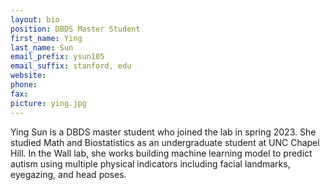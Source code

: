 ```yaml
---
layout: bio
position: DBDS Master Student
first_name: Ying
last_name: Sun
email_prefix: ysun105
email_suffix: stanford, edu
website:
phone:
fax:
picture: ying.jpg
---
```

Ying Sun is a DBDS master student who joined the lab in spring 2023. She studied Math and Biostatistics as an undergraduate student at UNC Chapel Hill. In the Wall lab, she works building machine learning model to predict autism using multiple physical indicators including facial landmarks, eyegazing, and head poses.
